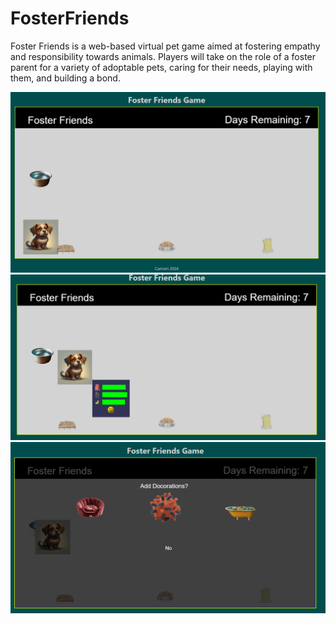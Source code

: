 # FosterFriends
Foster Friends is a web-based virtual pet game aimed at fostering empathy and responsibility towards animals. Players will take on the role of a foster parent for a variety of adoptable pets, caring for their needs, playing with them, and building a bond.

<img src="screenShots/ScreenShot2.png">
<img src="screenShots/ScreenShot3.png">
<img src="screenShots/Screenshot1.png">
